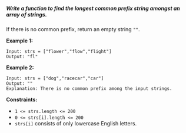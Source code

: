 ##### Write a function to find the longest common prefix string amongst an array of strings.

If there is no common prefix, return an empty string `""`.

 

**Example 1:**
```http
Input: strs = ["flower","flow","flight"]
Output: "fl"
```

**Example 2:**
```http
Input: strs = ["dog","racecar","car"]
Output: ""
Explanation: There is no common prefix among the input strings.
 ```

**Constraints:**

- `1 <= strs.length <= 200`
- `0 <= strs[i].length <= 200`
- `strs[i]` consists of only lowercase English letters.